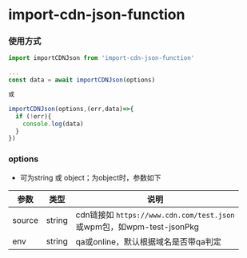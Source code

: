 # import-cdn-json-function
 
### 使用方式
```javascript
import importCDNJson from 'import-cdn-json-function'

... 
const data = await importCDNJson(options)

或

importCDNJson(options,(err,data)=>{
  if (!err){
    console.log(data)
  }
})
```


### options
* 可为string 或 object；为object时，参数如下

| 参数     | 类型     | 说明                                                                  |
|--------|--------|---------------------------------------------------------------------|
| source | string | cdn链接如 `https://www.cdn.com/test.json` <br/>或wpm包，如wpm-test-jsonPkg |
| env    | string | qa或online，默认根据域名是否带qa判定                                             |


